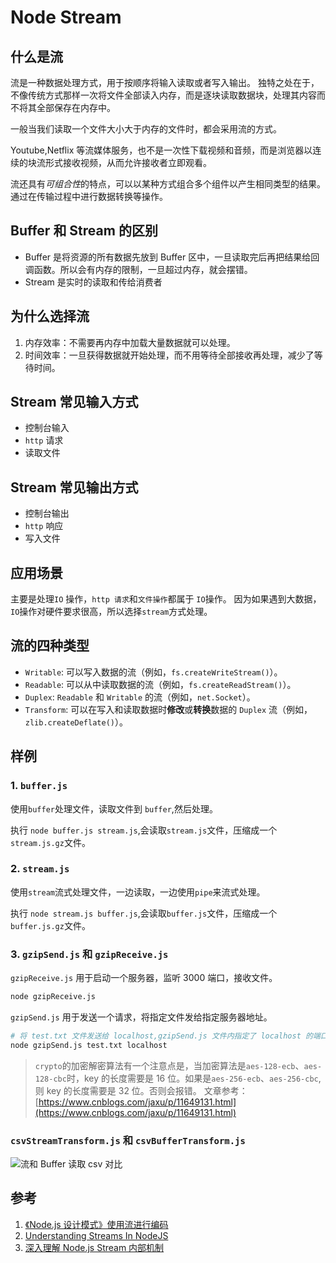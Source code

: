 # Node Stream

## 什么是流

流是一种数据处理方式，用于按顺序将输入读取或者写入输出。
独特之处在于，不像传统方式那样一次将文件全部读入内存，而是逐块读取数据块，处理其内容而不将其全部保存在内存中。

一般当我们读取一个文件大小大于内存的文件时，都会采用流的方式。

Youtube,Netflix 等流媒体服务，也不是一次性下载视频和音频，而是浏览器以连续的块流形式接收视频，从而允许接收者立即观看。

流还具有*可组合性*的特点，可以以某种方式组合多个组件以产生相同类型的结果。通过在传输过程中进行数据转换等操作。

## Buffer 和 Stream 的区别

- Buffer 是将资源的所有数据先放到 Buffer 区中，一旦读取完后再把结果给回调函数。所以会有内存的限制，一旦超过内存，就会摆错。
- Stream 是实时的读取和传给消费者

## 为什么选择流

1. 内存效率：不需要再内存中加载大量数据就可以处理。
2. 时间效率：一旦获得数据就开始处理，而不用等待全部接收再处理，减少了等待时间。

## Stream 常见输入方式

- 控制台输入
- `http` 请求
- 读取文件

## Stream 常见输出方式

- 控制台输出
- `http` 响应
- 写入文件

## 应用场景

主要是处理`IO` 操作，`http 请求`和`文件操作`都属于 `IO`操作。
因为如果遇到大数据，`IO`操作对硬件要求很高，所以选择`stream`方式处理。

## 流的四种类型

- `Writable`: 可以写入数据的流（例如，`fs.createWriteStream()`）。
- `Readable`: 可以从中读取数据的流（例如，`fs.createReadStream()`）。
- `Duplex`: `Readable` 和 `Writable` 的流（例如，`net.Socket`）。
- `Transform`: 可以在写入和读取数据时**修改**或**转换**数据的 `Duplex` 流（例如，`zlib.createDeflate()`）。

## 样例

### 1. `buffer.js`

使用`buffer`处理文件，读取文件到 `buffer`,然后处理。

执行 `node buffer.js stream.js`,会读取`stream.js`文件，压缩成一个`stream.js.gz`文件。

### 2. `stream.js`

使用`stream`流式处理文件，一边读取，一边使用`pipe`来流式处理。

执行 `node stream.js buffer.js`,会读取`buffer.js`文件，压缩成一个`buffer.js.gz`文件。

### 3. `gzipSend.js` 和 `gzipReceive.js`

`gzipReceive.js` 用于启动一个服务器，监听 3000 端口，接收文件。

```bash
node gzipReceive.js
```

`gzipSend.js` 用于发送一个请求，将指定文件发给指定服务器地址。

```bash
# 将 test.txt 文件发送给 localhost,gzipSend.js 文件内指定了 localhost 的端口为 3000
node gzipSend.js test.txt localhost
```

> `crypto`的加密解密算法有一个注意点是，当加密算法是`aes-128-ecb`、`aes-128-cbc`时，key 的长度需要是 16 位。如果是`aes-256-ecb`、`aes-256-cbc`,则 key 的长度需要是 32 位。否则会报错。
> 文章参考：[https://www.cnblogs.com/jaxu/p/11649131.html](https://www.cnblogs.com/jaxu/p/11649131.html)

### `csvStreamTransform.js` 和 `csvBufferTransform.js`

![流和 Buffer 读取 csv 对比](https://tva1.sinaimg.cn/large/e6c9d24ely1h0ue8xx56ej218i07ywf7.jpg)

## 参考

1. [《Node.js 设计模式》使用流进行编码](https://juejin.cn/post/6844903543678189576)
2. [Understanding Streams In NodeJS](https://medium.com/bb-tutorials-and-thoughts/understanding-streams-in-nodejs-43736e7acb4b)
3. [深入理解 Node.js Stream 内部机制](https://fed.taobao.org/blog/taofed/do71ct/nodejs-stream/)
